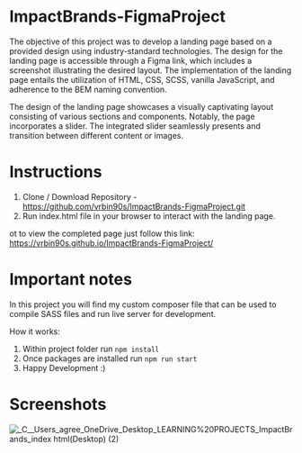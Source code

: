 # ImpactBrands-FigmaProject

The objective of this project was to develop a landing page based on a provided design using industry-standard technologies. The design for the landing page is accessible through a Figma link, which includes a screenshot illustrating the desired layout. The implementation of the landing page entails the utilization of HTML, CSS, SCSS, vanilla JavaScript, and adherence to the BEM naming convention.

The design of the landing page showcases a visually captivating layout consisting of various sections and components. Notably, the page incorporates a slider. The integrated slider seamlessly presents and transition between different content or images.
# Instructions
1. Clone / Download Repository - https://github.com/vrbin90s/ImpactBrands-FigmaProject.git
2. Run index.html file in your browser to interact with the landing page.

ot to view the completed page just follow this link: 
https://vrbin90s.github.io/ImpactBrands-FigmaProject/

# Important notes

In this project you will find my custom composer file that can be used to compile SASS files and run live server for development.

How it works: 
1. Within project folder run `npm install`
2. Once packages are installed run `npm run start`
3. Happy Development :)

# Screenshots
![_C__Users_agree_OneDrive_Desktop_LEARNING%20PROJECTS_ImpactBrands_index html(Desktop) (2)](https://github.com/vrbin90s/ImpactBrands-FigmaProject/assets/72602872/01d626e6-00d7-4480-8339-e6996948d18b)

